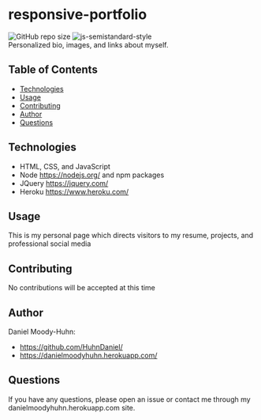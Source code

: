 # responsive-portfolio
![GitHub repo size](https://img.shields.io/github/repo-size/HuhnDaniel/huhndaniel.github.io) ![js-semistandard-style](https://img.shields.io/badge/code%20style-semistandard-brightgreen.svg?style=flat-square)  
Personalized bio, images, and links about myself.
## Table of Contents
- [Technologies](#technologies)
- [Usage](#usage)
- [Contributing](#contributing)
- [Author](#author)
- [Questions](#questions)
## Technologies
- HTML, CSS, and JavaScript
- Node https://nodejs.org/ and npm packages
- JQuery https://jquery.com/
- Heroku https://www.heroku.com/
## Usage
This is my personal page which directs visitors to my resume, projects, and professional social media
## Contributing
No contributions will be accepted at this time
## Author
Daniel Moody-Huhn:
- https://github.com/HuhnDaniel/
- https://danielmoodyhuhn.herokuapp.com/
## Questions
If you have any questions, please open an issue or contact me through my danielmoodyhuhn.herokuapp.com site.
